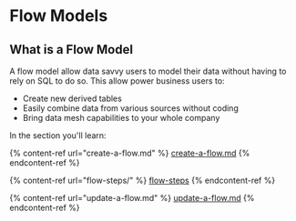 # Flow Models

## What is a Flow Model

A flow model allow data savvy users to model their data without having to rely on SQL to do so. This allow power business users to:

* Create new derived tables
* Easily combine data from various sources without coding
* Bring data mesh capabilities to your whole company

In the section you'll learn:

{% content-ref url="create-a-flow.md" %}
[create-a-flow.md](create-a-flow.md)
{% endcontent-ref %}

{% content-ref url="flow-steps/" %}
[flow-steps](flow-steps/)
{% endcontent-ref %}

{% content-ref url="update-a-flow.md" %}
[update-a-flow.md](update-a-flow.md)
{% endcontent-ref %}
